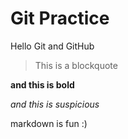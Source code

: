# Git Practice

Hello Git and GitHub

> This is a blockquote

**and this is bold**

*and this is suspicious*

markdown is fun :)
